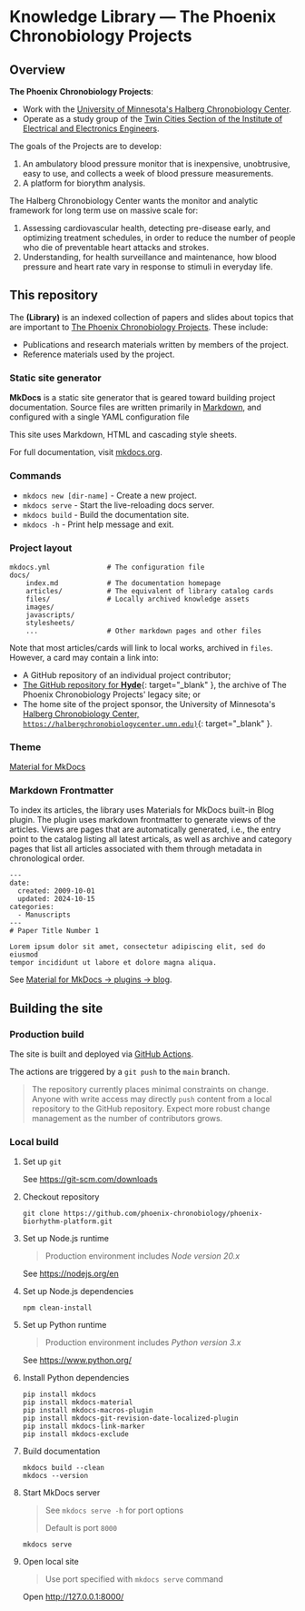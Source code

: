# Knowledge Library &mdash; The Phoenix Chronobiology Projects

## Overview

**The Phoenix Chronobiology Projects**:

* Work with the [University of Minnesota's Halberg Chronobiology Center](https://halbergchronobiologycenter.umn.edu).
* Operate as a study group of the [Twin Cities Section of the Institute of Electrical and Electronics Engineers](http://www.tc-ieee.org).

The goals of the Projects are to develop:

1. An ambulatory blood pressure monitor that is inexpensive, unobtrusive, easy to use, and collects a week of blood pressure measurements.
1. A platform for biorythm analysis.

The Halberg Chronobiology Center wants the monitor and analytic framework for long term use on massive scale for:

1. Assessing cardiovascular health, detecting pre-disease early, and optimizing treatment schedules, in order to reduce the number of people who die of preventable heart attacks and strokes.
1. Understanding, for health surveillance and maintenance, how blood pressure and heart rate vary in response to stimuli in everyday life.

## This repository

The **(Library)** is an indexed collection of papers and slides about topics that are important to [The&nbsp;Phoenix&nbsp;Chronobiology&nbsp;Projects](https://phoenix-chronobiology.github.io/). These include:

* Publications and research materials written by members of the project.
* Reference materials used by the project.

### Static site generator

**MkDocs** is a static site generator that is geared toward building project documentation. Source files are written primarily in [Markdown](https://www.markdownguide.org), and configured with a single YAML configuration file

This site uses Markdown, HTML and cascading style sheets.

For full documentation, visit [mkdocs.org](https://www.mkdocs.org).

### Commands

* `mkdocs new [dir-name]` - Create a new project.
* `mkdocs serve` - Start the live-reloading docs server.
* `mkdocs build` - Build the documentation site.
* `mkdocs -h` - Print help message and exit.

### Project layout

```
mkdocs.yml              # The configuration file
docs/
    index.md            # The documentation homepage
    articles/           # The equivalent of library catalog cards
    files/              # Locally archived knowledge assets
    images/
    javascripts/
    stylesheets/
    ...                 # Other markdown pages and other files
```

Note that most articles/cards will link to local works, archived in `files`. However, a card may contain a link into:

* A GitHub repository of an individual project contributor;
* [The GitHub repository for **Hyde**](https://github.com/phoenix-chronobiology/hyde){: target="_blank" }, the archive of The Phoenix Chronobiology Projects' legacy site; or
* The home site of the project sponsor, the University of Minnesota's [Halberg Chronobiology Center, `https://halbergchronobiologycenter.umn.edu)`](https://halbergchronobiologycenter.umn.edu){: target="_blank" }.

### Theme

[Material for MkDocs](https://squidfunk.github.io/mkdocs-material)

### Markdown Frontmatter


To index its articles, the library uses Materials for MkDocs built-in Blog plugin. The plugin uses markdown frontmatter to generate views of the articles. Views are pages that are automatically generated, i.e., the entry point to the catalog listing all latest articals, as well as archive and category pages that list all articles associated with them through metadata in chronological order.

```
---
date:
  created: 2009-10-01
  updated: 2024-10-15
categories:
  - Manuscripts
---
# Paper Title Number 1

Lorem ipsum dolor sit amet, consectetur adipiscing elit, sed do eiusmod
tempor incididunt ut labore et dolore magna aliqua.
```

See [Material for MkDocs &rarr; plugins &rarr; blog](https://squidfunk.github.io/mkdocs-material/plugins/blog/#usage).

## Building the site

### Production build

The site is built and deployed via [GitHub Actions](https://docs.github.com/en/actions).

The actions are triggered by a `git push` to the `main` branch.

> The repository currently places minimal constraints on change. Anyone with write access may directly `push` content from a local repository to the GitHub repository. Expect more robust change management as the number of contributors grows. 

### Local build

1. Set up `git`

    See <a href="https://git-scm.com/downloads" target="_blank">https://git-scm.com/downloads</a>

1. Checkout repository

    ```
    git clone https://github.com/phoenix-chronobiology/phoenix-biorhythm-platform.git
    ```

1. Set up Node.js runtime

    > Production environment includes _Node version 20.x_

    See <a href="https://nodejs.org/en" target="_blank">https://nodejs.org/en</a>

1. Set up Node.js dependencies

    ```
    npm clean-install
    ```

1. Set up Python runtime

    > Production environment includes _Python version 3.x_

    See <a href="https://www.python.org/" target="_blank">https://www.python.org/</a>


1. Install Python dependencies

    ```
    pip install mkdocs
    pip install mkdocs-material
    pip install mkdocs-macros-plugin
    pip install mkdocs-git-revision-date-localized-plugin
    pip install mkdocs-link-marker
    pip install mkdocs-exclude
    ```

1. Build documentation

    ```
    mkdocs build --clean
    mkdocs --version
    ```

1. Start MkDocs server

    > See `mkdocs serve -h` for port options
    >
    > Default is port `8000`

    ```
    mkdocs serve
    ```

1. Open local site

    > Use port specified with `mkdocs serve` command

    Open <a href="http://127.0.0.1:8000/" target="_blank">http://127.0.0.1:8000/</a>
